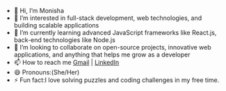 - 👋 Hi, I’m Monisha
- 👀 I’m interested in full-stack development, web technologies, and building scalable applications
- 🌱 I’m currently learning advanced JavaScript frameworks like React.js, back-end technologies like Node.js
- 💞️ I’m looking to collaborate on open-source projects, innovative web applications, and anything that helps me grow as a developer
- 📫 How to reach me [Gmail](mailto:monishadinesh.cse@gmail.com) | [LinkedIn](https://www.linkedin.com/in/monisha-s-g-97b569251/)
- 😄 Pronouns:(She/Her)
- ⚡ Fun fact:I love solving puzzles and coding challenges in my free time.

<!---
gmonsh/gmonsh is a ✨ special ✨ repository because its `README.md` (this file) appears on your GitHub profile.
You can click the Preview link to take a look at your changes.
--->
